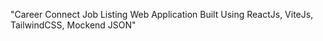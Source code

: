 "Career Connect Job Listing Web Application Built Using ReactJs, ViteJs, TailwindCSS, Mockend JSON" 
